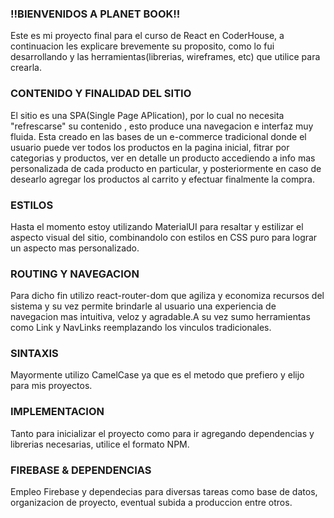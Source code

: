 ### !!BIENVENIDOS A PLANET BOOK!!

Este es mi proyecto final para el curso de React en CoderHouse, a continuacion les explicare brevemente su proposito, como lo fui desarrollando y las herramientas(librerias, wireframes, etc) que utilice para crearla.

### CONTENIDO Y FINALIDAD DEL SITIO

El sitio es una SPA(Single Page APlication), por lo cual no necesita "refrescarse" su contenido , esto produce una navegacion e interfaz muy fluida. Esta creado en las bases de un e-commerce tradicional donde el usuario puede ver todos los productos en la pagina inicial, fitrar por categorias y productos, ver en detalle un producto accediendo a info mas personalizada de cada producto en particular, y posteriormente en caso de desearlo agregar los productos al carrito y efectuar finalmente la compra.  

### ESTILOS

Hasta el momento estoy utilizando MaterialUI para resaltar y estilizar el aspecto visual del sitio, combinandolo con estilos en CSS puro para lograr un aspecto mas personalizado.

### ROUTING Y NAVEGACION
Para dicho fin utilizo react-router-dom que agiliza y economiza recursos del sistema y su vez permite brindarle al usuario una experiencia de navegacion mas intuitiva, veloz y agradable.A su vez sumo herramientas como Link y NavLinks reemplazando los vinculos tradicionales.

### SINTAXIS

Mayormente utilizo CamelCase ya que es el metodo que prefiero y elijo para mis proyectos.

### IMPLEMENTACION

Tanto para inicializar el proyecto como para ir agregando dependencias y librerias necesarias, utilice el formato NPM.


### FIREBASE & DEPENDENCIAS

Empleo Firebase y dependecias para diversas tareas como base de datos, organizacion de proyecto, eventual subida a produccion entre otros.
